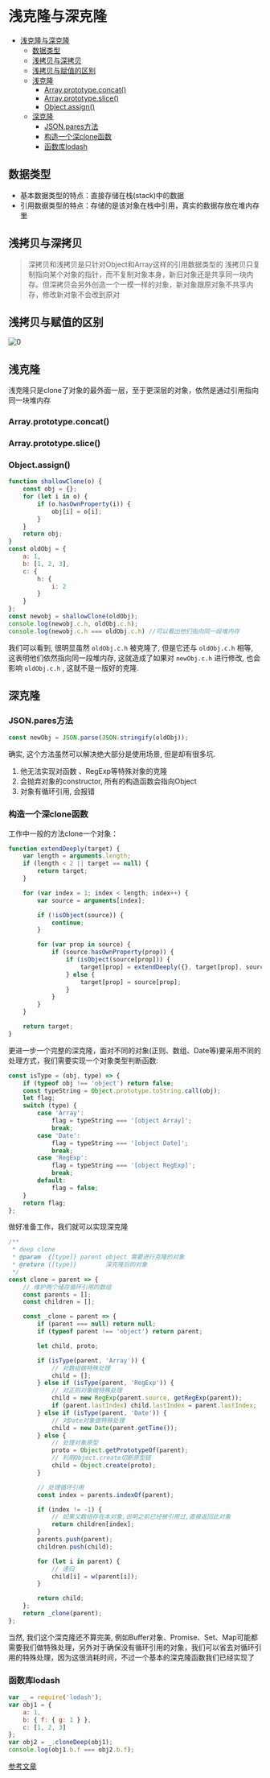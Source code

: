 # 浅克隆与深克隆

- [浅克隆与深克隆](#浅克隆与深克隆)
  - [数据类型](#数据类型)
  - [浅拷贝与深拷贝](#浅拷贝与深拷贝)
  - [浅拷贝与赋值的区别](#浅拷贝与赋值的区别)
  - [浅克隆](#浅克隆)
    - [Array.prototype.concat()](#arrayprototypeconcat)
    - [Array.prototype.slice()](#arrayprototypeslice)
    - [Object.assign()](#objectassign)
  - [深克隆](#深克隆)
    - [JSON.pares方法](#jsonpares方法)
    - [构造一个深clone函数](#构造一个深clone函数)
    - [函数库lodash](#函数库lodash)

## 数据类型

- 基本数据类型的特点：直接存储在栈(stack)中的数据
- 引用数据类型的特点：存储的是该对象在栈中引用，真实的数据存放在堆内存里

## 浅拷贝与深拷贝

> 深拷贝和浅拷贝是只针对Object和Array这样的引用数据类型的
> 浅拷贝只复制指向某个对象的指针，而不复制对象本身，新旧对象还是共享同一块内存。但深拷贝会另外创造一个一模一样的对象，新对象跟原对象不共享内存，修改新对象不会改到原对

## 浅拷贝与赋值的区别

![0](https://user-gold-cdn.xitu.io/2018/12/23/167da74d45d3103b?imageView2/0/w/1280/h/960/format/webp/ignore-error/1)


## 浅克隆

浅克隆只是clone了对象的最外面一层，至于更深层的对象，依然是通过引用指向同一块堆内存

### Array.prototype.concat()

### Array.prototype.slice()

### Object.assign()

``` js
function shallowClone(o) {
    const obj = {};
    for (let i in o) {
        if (o.hasOwnProperty(i)) {
            obj[i] = o[i];
        }
    }
    return obj;
}
const oldObj = {
    a: 1,
    b: [1, 2, 3],
    c: {
        h: {
            i: 2
        }
    }
};
const newobj = shallowClone(oldObj);
console.log(newobj.c.h, oldObj.c.h);
console.log(newobj.c.h === oldObj.c.h) //可以看出他们指向同一段堆内存

```

我们可以看到, 很明显虽然 `oldObj.c.h` 被克隆了, 但是它还与 `oldObj.c.h` 相等, 这表明他们依然指向同一段堆内存, 这就造成了如果对 `newObj.c.h` 进行修改, 也会影响 `oldObj.c.h` , 这就不是一版好的克隆.

## 深克隆

### JSON.pares方法

``` js
const newObj = JSON.parse(JSON.stringify(oldObj));
```

确实, 这个方法虽然可以解决绝大部分是使用场景, 但是却有很多坑.

1. 他无法实现对函数 、RegExp等特殊对象的克隆
2. 会抛弃对象的constructor, 所有的构造函数会指向Object
3. 对象有循环引用, 会报错

### 构造一个深clone函数

工作中一般的方法clone一个对象：

``` js
function extendDeeply(target) {
    var length = arguments.length;
    if (length < 2 || target == null) {
        return target;
    }

    for (var index = 1; index < length; index++) {
        var source = arguments[index];

        if (!isObject(source)) {
            continue;
        }

        for (var prop in source) {
            if (source.hasOwnProperty(prop)) {
                if (isObject(source[prop])) {
                    target[prop] = extendDeeply({}, target[prop], source[prop]);
                } else {
                    target[prop] = source[prop];
                }
            }
        }
    }

    return target;
}
```

更进一步一个完整的深克隆，面对不同的对象(正则、数组、Date等)要采用不同的处理方式，我们需要实现一个对象类型判断函数:

``` js
const isType = (obj, type) => {
    if (typeof obj !== 'object') return false;
    const typeString = Object.prototype.toString.call(obj);
    let flag;
    switch (type) {
        case 'Array':
            flag = typeString === '[object Array]';
            break;
        case 'Date':
            flag = typeString === '[object Date]';
            break;
        case 'RegExp':
            flag = typeString === '[object RegExp]';
            break;
        default:
            flag = false;
    }
    return flag;
};
```

做好准备工作，我们就可以实现深克隆

``` js
/**
 * deep clone
 * @param  {[type]} parent object 需要进行克隆的对象
 * @return {[type]}        深克隆后的对象
 */
const clone = parent => {
    // 维护两个储存循环引用的数组
    const parents = [];
    const children = [];

    const _clone = parent => {
        if (parent === null) return null;
        if (typeof parent !== 'object') return parent;

        let child, proto;

        if (isType(parent, 'Array')) {
            // 对数组做特殊处理
            child = [];
        } else if (isType(parent, 'RegExp')) {
            // 对正则对象做特殊处理
            child = new RegExp(parent.source, getRegExp(parent));
            if (parent.lastIndex) child.lastIndex = parent.lastIndex;
        } else if (isType(parent, 'Date')) {
            // 对Date对象做特殊处理
            child = new Date(parent.getTime());
        } else {
            // 处理对象原型
            proto = Object.getPrototypeOf(parent);
            // 利用Object.create切断原型链
            child = Object.create(proto);
        }

        // 处理循环引用
        const index = parents.indexOf(parent);

        if (index != -1) {
            // 如果父数组存在本对象,说明之前已经被引用过,直接返回此对象
            return children[index];
        }
        parents.push(parent);
        children.push(child);

        for (let i in parent) {
            // 递归
            child[i] = w(parent[i]);
        }

        return child;
    };
    return _clone(parent);
};
```

当然, 我们这个深克隆还不算完美, 例如Buffer对象、Promise、Set、Map可能都需要我们做特殊处理，另外对于确保没有循环引用的对象，我们可以省去对循环引用的特殊处理，因为这很消耗时间，不过一个基本的深克隆函数我们已经实现了

### 函数库lodash

```js
var _ = require('lodash');
var obj1 = {
    a: 1,
    b: { f: { g: 1 } },
    c: [1, 2, 3]
};
var obj2 = _.cloneDeep(obj1);
console.log(obj1.b.f === obj2.b.f);
```

[参考文章](https://juejin.im/post/5b5dcf8351882519790c9a2e)